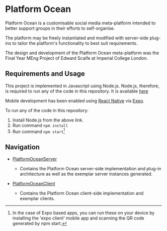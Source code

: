 # Platform Ocean

Platform Ocean is a customisable social media meta-platform intended to better support groups in their efforts to self-organise.

The platform may be freely instantiated and modified with server-side plug-ins to tailor the platform's functionality to best suit requirements.

The design and development of the Platform Ocean meta-platform was the Final Year MEng Project of Edward Scaife at Imperial College London.

## Requirements and Usage
This project is implemented in Javascript using Node.js. Node.js, therefore, is required to run any of the code in this repository. It is available [here](https://nodejs.org/en/)

Mobile development has been enabled using [React Native](https://github.com/facebook/react-native) via [Expo](https://github.com/expo/expo).

To run any of the code in this repository:
1. Install Node.js from the above link.
2. Run command `npm install`
3. Run command `npm start`[^1]

[^1]: In the case of Expo based apps, you can run these on your device by installing the 'expo client' mobile app and scanning the QR code generated by npm start.
## Navigation

- [PlatformOceanServer](PlatformOceanServer)
  - Contains the Platform Ocean server-side implementation and plug-in architecture as well as the exemplar server instances generated.
  
- [PlatformOceanClient](PlatformOceanClient)
  - Contains the Platform Ocean client-side implementation and exemplar clients.

